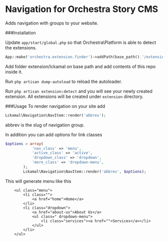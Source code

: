 Navigation for Orchestra Story CMS
====================

Adds navigation with groups to your website.


###Installation

Update ```app/start/global.php``` so that Orchestra\Platform is able to detect the extensions.

```php
App::make('orchestra.extension.finder')->addPath(base_path().'/extension/*/*/');
```
Add folder extension/lckamal on base path and add contents of this repo inside it.

Run ```php artisan dump-autoload``` to reload the autoloader.

Run ```php artisan extension:detect``` and you will see your newly created extension. All extensions will be created under ```extension``` directory.

###Usage
To render navigation on your site add

```php
Lckamal\Navigation\NavItem::render('abbrev');
```
abbrev is the slug of navigation group.

In addition you can add options for link classes
```php 
$options = array(
			'nav_class' => 'menu',
			'active_class' => 'active',
			'dropdown_class' => 'dropdown',
			'more_class' => 'dropdown-menu',
		);
		Lckamal\Navigation\NavItem::render('abbrev', $options);
```

This will generate menu like this
```
	<ul class="menu">
		<li class="">
			<a href="home">Home</a>
		</li>
		<li class="dropdown">
			<a href="about-us">About Us</a>
			<ul class=" dropdown-menu">
				<li class="services"><a href="">Services</a></li>
			</ul>
		</li>
	</ul>
```

